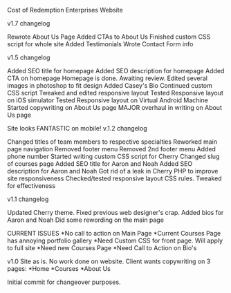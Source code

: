 Cost of Redemption Enterprises Website

v1.7 changelog

Rewrote About Us Page
Added CTAs to About Us
Finished custom CSS script for whole site
Added Testimonials
Wrote Contact Form info

v1.5 changelog

Added SEO title for homepage
Added SEO description for homepage
Added CTA on homepage
Homepage is done. Awaiting review.
Edited several images in photoshop to fit design
Added Casey's Bio
Continued custom CSS script
Tweaked and edited responsive layout
Tested Responsive layout on iOS simulator
Tested Responsive layout on Virtual Android Machine
Started copywriting on About Us page
MAJOR overhaul in writing on About Us page

Site looks FANTASTIC on mobile!
v.1.2 changelog

Changed titles of team members to respective specialties
Reworked main page navigation
Removed footer menu
Removed 2nd footer menu
Added phone number
Started writing custom CSS script for Cherry
Changed slug of courses page
Added SEO title for Aaron and Noah
Added SEO description for Aaron and Noah
Got rid of a leak in Cherry PHP to improve site responsiveness
Checked/tested responsive layout CSS rules. Tweaked for effectiveness



v1.1 changelog

Updated Cherry theme. 
Fixed previous web designer's crap. 
Added bios for Aaron and Noah
Did some rewording on the main page

CURRENT ISSUES
*No call to action on Main Page
*Current Courses Page has annoying portfolio gallery
*Need Custom CSS for front page. Will apply to full site
*Need new Courses Page
*Need Call to Action on Bio's

v1.0
Site as is. No work done on website. Client wants copywriting on 3 pages:
*Home
*Courses
*About Us

Initial commit for changeover purposes.
